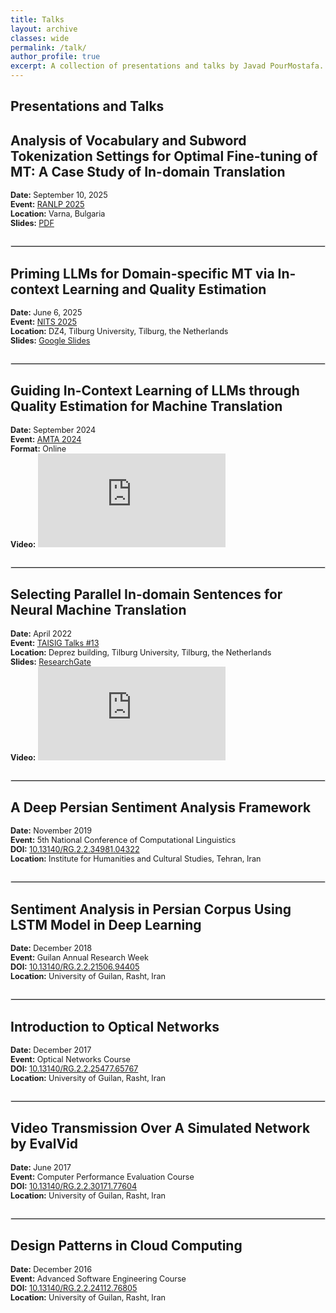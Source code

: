 ```yaml
---
title: Talks
layout: archive
classes: wide
permalink: /talk/
author_profile: true
excerpt: A collection of presentations and talks by Javad PourMostafa.
---
```


## Presentations and Talks

## Analysis of Vocabulary and Subword Tokenization Settings for Optimal Fine-tuning of MT: A Case Study of In-domain Translation  

<p style="font-size: 90%;">
<strong>Date:</strong> September 10, 2025 <br>
<strong>Event:</strong> <a href="https://ranlp.org/ranlp2025/index.php/parallel-session-15/">RANLP 2025</a> <br>
<strong>Location:</strong> Varna, Bulgaria <br>
<strong>Slides:</strong> <a href="https://javad.pourmostafa.com/assets/files/RANLP_2025___Presentation_latest.pdf">PDF</a>
</p>

<hr style="border: 1px solid #ddd; margin: 2em 0;" />

## Priming LLMs for Domain-specific MT via In-context Learning and Quality Estimation  

<p style="font-size: 90%;">
<strong>Date:</strong> June 6, 2025 <br>
<strong>Event:</strong> <a href="https://nitsnetwork.github.io/index.html">NITS 2025</a> <br>
<strong>Location:</strong> DZ4, Tilburg University, Tilburg, the Netherlands <br>
<strong>Slides:</strong> <a href="https://docs.google.com/presentation/d/1S5iaYM7x_t4kWkZQNnbtSbuTCDw4uTpGBxjS7Y34ExY/edit?usp=sharing">Google Slides</a>
</p>

<hr style="border: 1px solid #ddd; margin: 2em 0;" />

## Guiding In-Context Learning of LLMs through Quality Estimation for Machine Translation  

<p style="font-size: 90%;">
<strong>Date:</strong> September 2024 <br>
<strong>Event:</strong> <a href="https://amtaweb.org/amta-2024-program/">AMTA 2024</a> <br>
<strong>Format:</strong> Online <br>
<strong>Video:</strong>  
<iframe style="max-width: 70%; max-height: 90%;" src="https://www.youtube.com/embed/CkVs-XV0LW0?si=A79UXVKUwch8RCcM" title="YouTube video player" frameborder="0" allow="accelerometer; autoplay; clipboard-write; encrypted-media; gyroscope; picture-in-picture; web-share" referrerpolicy="strict-origin-when-cross-origin" allowfullscreen></iframe>
</p>

<hr style="border: 1px solid #ddd; margin: 2em 0;" />

## Selecting Parallel In-domain Sentences for Neural Machine Translation  

<p style="font-size: 90%;">
<strong>Date:</strong> April 2022 <br>
<strong>Event:</strong> <a href="https://www.tilburguniversity.edu/research/institutes-and-research-groups/taisig">TAISIG Talks #13</a> <br>
<strong>Location:</strong> Deprez building, Tilburg University, Tilburg, the Netherlands <br>
<strong>Slides:</strong> <a href="https://www.researchgate.net/publication/360105031_Selecting_Parallel_In-domain_Sentences_for_Neural_Machine_Translation_NMT_Using_Monolingual_Texts">ResearchGate</a> <br>
<strong>Video:</strong>  
<iframe style="max-width: 70%; max-height: 90%;" src="https://www.youtube.com/embed/8GDQ124iAao" title="YouTube video player" frameborder="0" allow="accelerometer; autoplay; clipboard-write; encrypted-media; gyroscope; picture-in-picture" allowfullscreen></iframe>
</p>

<hr style="border: 1px solid #ddd; margin: 2em 0;" />

## A Deep Persian Sentiment Analysis Framework  

<p style="font-size: 90%;">
<strong>Date:</strong> November 2019 <br>
<strong>Event:</strong> 5th National Conference of Computational Linguistics <br>
<strong>DOI:</strong> <a href="https://doi.org/10.13140/RG.2.2.34981.04322">10.13140/RG.2.2.34981.04322</a> <br>
<strong>Location:</strong> Institute for Humanities and Cultural Studies, Tehran, Iran
</p>

<hr style="border: 1px solid #ddd; margin: 2em 0;" />

## Sentiment Analysis in Persian Corpus Using LSTM Model in Deep Learning  

<p style="font-size: 90%;">
<strong>Date:</strong> December 2018 <br>
<strong>Event:</strong> Guilan Annual Research Week <br>
<strong>DOI:</strong> <a href="https://doi.org/10.13140/RG.2.2.21506.94405">10.13140/RG.2.2.21506.94405</a> <br>
<strong>Location:</strong> University of Guilan, Rasht, Iran
</p>

<hr style="border: 1px solid #ddd; margin: 2em 0;" />

## Introduction to Optical Networks  

<p style="font-size: 90%;">
<strong>Date:</strong> December 2017 <br>
<strong>Event:</strong> Optical Networks Course <br>
<strong>DOI:</strong> <a href="https://doi.org/10.13140/RG.2.2.25477.65767">10.13140/RG.2.2.25477.65767</a> <br>
<strong>Location:</strong> University of Guilan, Rasht, Iran
</p>

<hr style="border: 1px solid #ddd; margin: 2em 0;" />

## Video Transmission Over A Simulated Network by EvalVid  

<p style="font-size: 90%;">
<strong>Date:</strong> June 2017 <br>
<strong>Event:</strong> Computer Performance Evaluation Course <br>
<strong>DOI:</strong> <a href="https://doi.org/10.13140/RG.2.2.30171.77604">10.13140/RG.2.2.30171.77604</a> <br>
<strong>Location:</strong> University of Guilan, Rasht, Iran
</p>

<hr style="border: 1px solid #ddd; margin: 2em 0;" />

## Design Patterns in Cloud Computing  

<p style="font-size: 90%;">
<strong>Date:</strong> December 2016 <br>
<strong>Event:</strong> Advanced Software Engineering Course <br>
<strong>DOI:</strong> <a href="https://doi.org/10.13140/RG.2.2.24112.76805">10.13140/RG.2.2.24112.76805</a> <br>
<strong>Location:</strong> University of Guilan, Rasht, Iran
</p>
